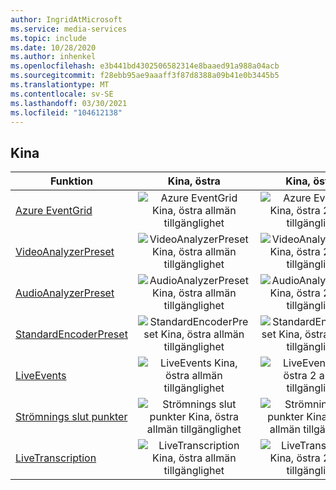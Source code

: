 ```yaml
---
author: IngridAtMicrosoft
ms.service: media-services
ms.topic: include
ms.date: 10/28/2020
ms.author: inhenkel
ms.openlocfilehash: e3b441bd4302506582314e8baaed91a988a04acb
ms.sourcegitcommit: f28ebb95ae9aaaff3f87d8388a09b41e0b3445b5
ms.translationtype: MT
ms.contentlocale: sv-SE
ms.lasthandoff: 03/30/2021
ms.locfileid: "104612138"
---
```

<!--Feature availability in region-->
## <a name="china"></a>Kina

| Funktion | Kina, östra | Kina, östra 2 | Kina, norra |
| --- | :---: | :---: | :---: |
| [Azure EventGrid](../monitoring/reacting-to-media-services-events.md) |![Azure EventGrid Kina, östra allmän tillgänglighet](../media/azure-clouds-regions/ga.svg)  |![Azure EventGrid Kina, östra 2 allmän tillgänglighet](../media/azure-clouds-regions/ga.svg) |![Azure EventGrid Kina, norra allmän tillgänglighet](../media/azure-clouds-regions/ga.svg) |
| [VideoAnalyzerPreset](../analyzing-video-audio-files-concept.md) |![VideoAnalyzerPreset Kina, östra allmän tillgänglighet](../media/azure-clouds-regions/ga.svg)  | ![VideoAnalyzerPreset Kina, östra 2 allmän tillgänglighet](../media/azure-clouds-regions/ga.svg) |![VideoAnalyzerPreset Kina, norra allmän tillgänglighet](../media/azure-clouds-regions/ga.svg) |
| [AudioAnalyzerPreset](../analyzing-video-audio-files-concept.md) |![AudioAnalyzerPreset Kina, östra allmän tillgänglighet](../media/azure-clouds-regions/ga.svg)  | ![AudioAnalyzerPreset Kina, östra 2 allmän tillgänglighet](../media/azure-clouds-regions/ga.svg) |![AudioAnalyzerPreset Kina, norra allmän tillgänglighet](../media/azure-clouds-regions/ga.svg) |
| [StandardEncoderPreset](../encoding-concept.md) |![StandardEncoderPreset Kina, östra allmän tillgänglighet](../media/azure-clouds-regions/ga.svg)  | ![StandardEncoderPreset Kina, östra 2 allmän tillgänglighet](../media/azure-clouds-regions/ga.svg) |![StandardEncoderPreset Kina, norra allmän tillgänglighet](../media/azure-clouds-regions/ga.svg) |
| [LiveEvents](../live-streaming-overview.md) |![LiveEvents Kina, östra allmän tillgänglighet](../media/azure-clouds-regions/ga.svg)  | ![LiveEvents Kina, östra 2 allmän tillgänglighet](../media/azure-clouds-regions/ga.svg) |![LiveEvents Kina, norra allmän tillgänglighet](../media/azure-clouds-regions/ga.svg) |
| [Strömnings slut punkter](../streaming-endpoint-concept.md) |![Strömnings slut punkter Kina, östra allmän tillgänglighet](../media/azure-clouds-regions/ga.svg) | ![Strömnings slut punkter Kina, östra 2 allmän tillgänglighet](../media/azure-clouds-regions/ga.svg)  |![Strömnings slut punkter Kina, norra allmän tillgänglighet](../media/azure-clouds-regions/ga.svg) |
| [LiveTranscription](../live-transcription.md) |![LiveTranscription Kina, östra allmän tillgänglighet](../media/azure-clouds-regions/ga.svg) |![LiveTranscription Kina, östra 2 allmän tillgänglighet](../media/azure-clouds-regions/ga.svg) |![LiveTranscription Kina, norra allmän tillgänglighet](../media/azure-clouds-regions/ga.svg) |
